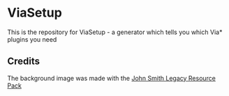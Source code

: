 # ViaSetup
This is the repository for ViaSetup - a generator which tells you which Via* plugins you need

## Credits
The background image was made with the [John Smith Legacy Resource Pack](https://www.johnsmithlegacy.co.uk/)